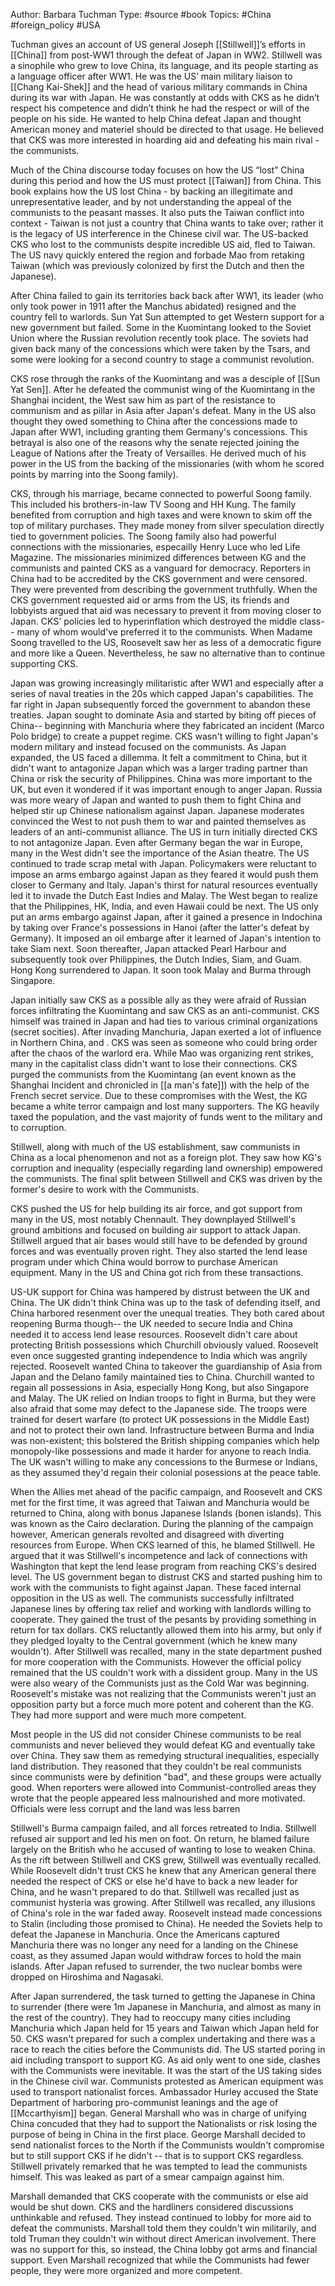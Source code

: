 Author:  Barbara Tuchman
Type: #source #book
Topics: #China #foreign_policy #USA

Tuchman gives an account of US general Joseph [[Stillwell]]’s efforts in [[China]] from post-WW1 through the defeat of Japan in WW2. Stillwell was a sinophile who grew to love China, its language, and its people starting as a language officer after WW1. He was the US’ main military liaison to [[Chang Kai-Shek]] and the head of various military commands in China during its war with Japan. He was constantly at odds with CKS as he didn’t respect his competence and didn’t think he had the respect or will of the people on his side. He wanted to help China defeat Japan and thought American money and materiel should be directed to that usage. He believed that CKS was more interested in hoarding aid and defeating his main rival - the communists.

Much of the China discourse today focuses on how the US “lost” China during this period and how the US must protect [[Taiwan]] from China. This book explains how the US lost China - by backing an illegitimate and unrepresentative leader, and by not understanding the appeal of the communists to the peasant masses. It also puts the Taiwan conflict into context - Taiwan is not just a country that China wants to take over; rather it is the legacy of US interference in the Chinese civil war. The US-backed CKS who lost to the communists despite incredible US aid, fled to Taiwan. The US navy quickly entered the region and forbade Mao from retaking Taiwan (which was previously colonized by first the Dutch and then the Japanese).

After China failed to gain its territories back back after WW1, its leader (who only took power in 1911 after the Manchus abidated) resigned and the country fell to warlords. Sun Yat Sun attempted to get Western support for a new government but failed. Some in the Kuomintang looked to the Soviet Union where the Russian revolution recently took place. The soviets had given back many of the concessions which were taken by the Tsars, and some were looking for a second country to stage a communist revolution. 

CKS rose through the ranks of the Kuomintang and was a desciple of [[Sun Yat Sen]]. After he defeated the communist wing of the Kuomintang in the Shanghai incident, the West saw him as part of the resistance to communism and as pillar in Asia after Japan's defeat. Many in the US also thought they owed something to China after the concessions made to Japan after WW1, including granting them Germany's concessions. This betrayal is also one of the reasons why the senate rejected joining the League of Nations after the Treaty of Versailles. He derived much of his power in the US from the backing of the missionaries (with whom he scored points by marring into the Soong family). 

CKS, through his marriage, became connected to powerful Soong family. This included his brothers-in-law TV Soong and HH Kung. The family benefited from corruption and high taxes and were known to skim off the top of military purchases. They made money from silver speculation directly tied to government policies. The Soong family also had powerful connections with the missionaries, especailly Henry Luce who led Life Magazine. The missionaries minimized differences between KG and the communists and painted CKS as a vanguard for democracy. Reporters in China had to be accredited by the CKS government and were censored. They were prevented from describing the government truthfully. When the CKS government requested aid or arms from the US, its friends and lobbyists argued that aid was necessary to prevent it from moving closer to Japan. CKS' policies led to hyperinflation which destroyed the middle class-- many of whom would've preferred it to the communists. When Madame Soong travelled to the US, Roosevelt saw her as less of a democratic figure and more like a Queen. Nevertheless, he saw no alternative than to continue supporting CKS. 

Japan was growing increasingly militaristic after WW1 and especially after a series of naval treaties in the 20s which capped Japan's capabilities. The far right in Japan subsequently forced the government to abandon these treaties.  Japan sought to dominate Asia and started by biting off pieces of China-- beginning with Manchuria where they fabricated an incident (Marco Polo bridge) to create a puppet regime.  CKS wasn't willing to fight Japan's modern military and instead focused on the communists. As Japan expanded, the US faced a dillemma. It felt a commitment to China, but it didn't want to antagonize Japan which was a larger trading partner than China or risk the security of Philippines. China was more important to the UK, but even it wondered if it was important enough to anger Japan. Russia was more weary of Japan and wanted to push them to fight China and helped stir up Chinese nationalism against Japan. Japanese moderates convinced the West to not push them to war and painted themselves as leaders of an anti-communist alliance. The US in turn initially directed CKS to not antagonize Japan. Even after Germany began the war in Europe, many in the West didn't see the importance of the Asian theatre. The US continued to trade scrap metal with Japan. Policymakers were reluctant to impose an arms embargo against Japan as they feared it would push them closer to Germany and Italy. Japan's thirst for natural resources eventually led it to invade the Dutch East Indies and Malay. The West began to realize that the Philippines, HK, India, and even Hawaii could be next. The US only put an arms embargo against Japan, after it gained a presence in Indochina by taking over France's possessions in Hanoi (after the latter's defeat by Germany). It imposed an oil embarge after it learned of Japan's intention to take Siam next. Soon thereafter, Japan attacked Pearl Harbour and subsequently took over Philippines, the Dutch Indies, Siam, and Guam. Hong Kong surrendered to Japan. It soon took Malay and Burma through Singapore. 

Japan initially saw CKS as a possible ally as they were afraid of Russian forces infiltrating the Kuomintang and saw CKS as an anti-communist. CKS himself was trained in Japan and had ties to various criminal organizations (secret socities). After invading Manchuria, Japan exerted a lot of influence in Northern China, and . CKS was seen as someone who could bring order after the chaos of the warlord era. While Mao was organizing rent strikes, many in the capitalist class didn't want to lose their connections. CKS purged the communists from the Kuomintang (an event known as the Shanghai Incident and chronicled in [[a man's fate]]) with the help of the French secret service. Due to these compromises with the West, the KG became a white terror campaign and lost many supporters. The KG heavily taxed the population, and the vast majority of funds went to the military and to corruption.

Stillwell, along with much of the US establishment, saw communists in China as a local phenomenon and not as a foreign plot. They saw how KG's corruption and inequality (especially regarding land ownership) empowered the communists. The final split between Stillwell and CKS was driven by the former's desire to work with the Communists. 

CKS pushed the US for help building its air force, and got support from many in the US, most notably Chennault. They downplayed Stillwell's ground ambitions and focused on building air support to attack Japan. Stillwell argued that air bases would still have to be defended by ground forces and was eventually proven right. They also started the lend lease program under which China would borrow to purchase American equipment. Many in the US and China got rich from these transactions. 

US-UK support for China was hampered by distrust between the UK and China. The UK didn't think China was up to the task of defending itself, and China harbored resenment over the unequal treaties. They both cared about reopening Burma though-- the UK needed to secure India and China needed it to access lend lease resources. Roosevelt didn't care about protecting British possessions which Churchill obviously valued. Roosevelt even once suggested granting independence to India which was angrily rejected. Roosevelt wanted China to takeover the guardianship of Asia from Japan and the Delano family maintained ties to China. Churchill wanted to regain all possessions in Asia, especially Hong Kong, but also Singapore and Malay. The UK relied on Indian troops to fight in Burma, but they were also afraid that some may defect to the Japanese side. The troops were trained for desert warfare (to protect UK possessions in the Middle East) and not to protect their own land. Infrastructure between Burma and India was non-existent; this bolstered the British shipping companies which help monopoly-like possessions and made it harder for anyone to reach India. The UK wasn't willing to make any concessions to the Burmese or Indians, as they assumed they'd regain their colonial posessions at the peace table. 

When the Allies met ahead of the pacific campaign, and Roosevelt and CKS met for the first time, it was agreed that Taiwan and Manchuria would be returned to China, along with bonus Japanese Islands (bonen islands). This was known as the Cairo declaration. During the planning of the campaign however, American generals revolted and disagreed with diverting resources from Europe. When CKS learned of this, he blamed Stillwell. He argued that it was Stillwell's incompetence and lack of connections with Washington that kept the lend lease program from reaching CKS's desired level.  The US government began to distrust CKS and started pushing him to work with the communists to fight against Japan. These faced internal opposition in the US as well. The communists successfully infiltrated Japanese lines by offering tax relief and working with landlords willing to cooperate. They gained the trust of the pesants by providing something in return for tax dollars. CKS reluctantly allowed them into his army, but only if they pledged loyalty to the Central government (which he knew many wouldn't). After Stillwell was recalled, many in the state department pushed for more cooperation with the Communists. However the official policy remained that the US couldn't work with a dissident group. Many in the US were also weary of the Communists just as the Cold War was beginning. Roosevelt's mistake was not realizing that the Communists weren't just an opposition party but a force much more potent and coherent than the KG. They had more support and were much more competent. 

Most people in the US did not consider Chinese communists to be real communists and never believed they would defeat KG and eventually take over China. They saw them as remedying structural inequalities, especially land distribution. They reasoned that they couldn't be real communists since communists were by definition "bad", and these groups were actually good. When reporters were allowed into Communist-controlled areas they wrote that the people appeared less malnourished and more motivated. Officials were less corrupt and the land was less barren 


Stillwell's Burma campaign failed, and all forces retreated to India. Stillwell refused air support and led his men on foot. On return, he blamed failure largely on the British who he accused of wanting to lose to weaken China. As the rift between Stillwell and CKS grew, Stillwell was eventually recalled. While Roosevelt didn't trust CKS he knew that any American general there needed the respect of CKS or else he'd have to back a new leader for China, and he wasn't prepared to do that. Stillwell was recalled just as communist hysteria was growing.  After Stillwell was recalled, any illusions of China's role in the war faded away. Roosevelt instead made concessions to Stalin (including those promised to China). He needed the Soviets help to defeat the Japanese in Manchuria. Once the Americans captured Manchuria there was no longer any need for a landing on the Chinese coast, as they assumed Japan would withdraw forces to hold the main islands. After Japan refused to surrender, the two nuclear bombs were dropped on Hiroshima and Nagasaki. 

After Japan surrendered, the task turned to getting the Japanese in China to surrender (there were 1m Japanese in Manchuria, and almost as many in the rest of the country). They had to reoccupy many cities including Manchuria which Japan held for 15 years and Taiwan which Japan held for 50. CKS wasn't prepared for such a complex undertaking and there was a race to reach the cities before the Communists did. The US started poring in aid including transport to support KG. As aid only went to one side, clashes with the Communists were inevitable. It was the start of the US taking sides in the Chinese civil war. Communists protested as American equipment was used to transport nationalist forces. Ambassador Hurley accused the State Department of harboring pro-communist leanings and the age of [[Mccarthyism]] began. General Marshall who was in charge of unifying China concuded that they had to support the Nationalists or risk losing the purpose of being in China in the first place. George Marshall decided to send nationalist forces to the North if the Communists wouldn't compromise but to still support CKS if he didn't -- that is to support CKS regardless. Stillwell privately remarked that he was tempted to lead the communists himself. This was leaked as part of a smear campaign against him. 

Marshall demanded that CKS cooperate with the communists or else aid would be shut down. CKS and the hardliners  considered discussions unthinkable and refused. They instead continued to lobby for more aid to defeat the communists. Marshall told them they couldn't win militarily, and told Truman they couldn't win without direct American involvement. There was no support for this, so instead, the China lobby got arms and financial support. Even Marshall recognized that while the Communists had fewer people, they were more organized and more competent. 


